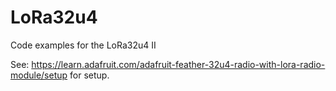 # LoRa32u4
Code examples for the LoRa32u4 II 

See: https://learn.adafruit.com/adafruit-feather-32u4-radio-with-lora-radio-module/setup for setup.
